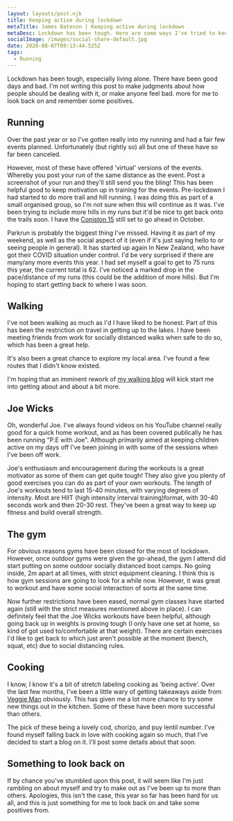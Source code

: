 ```yaml
---
layout: layouts/post.njk
title: Keeping active during lockdown
metaTitle: James Bateson | Keeping active during lockdown
metaDesc: Lockdown has been tough. Here are some ways I've tried to keep active.
socialImage: /images/social-share-default.jpg
date: 2020-08-07T09:13:44.525Z
tags:
  - Running
---
```

Lockdown has been tough, especially living alone. There have been good days and bad. I'm not writing this post to make judgments about how people should be dealing with it, or make anyone feel bad. more for me to look back on and remember some positives.

## Running
Over the past year or so I've gotten really into my running and had a fair few events planned. Unfortunately (but rightly so) all but one of these have so far been canceled.

However, most of these have offered 'virtual' versions of the events. Whereby you post your run of the same distance as the event. Post a screenshot of your run and they'll still send you the bling! This has been helpful good to keep motivation up in training for the events.
Pre-lockdown I had started to do more trail and hill running. I was doing this as part of a small organised group, so I'm not sure when this will continue as it was. I've been trying to include more hills in my runs but it'd be nice to get back onto the trails soon. I have the [Coniston 15](https://www.lakelandtrails.org/coniston) still set to go ahead in October.

Parkrun is probably the biggest thing I've missed. Having it as part of my weekend, as well as the social aspect of it (even if it's just saying hello to or seeing people in general). It has started up again In New Zealand, who have got their COVID situation under control. I'd be very surprised if there are many/any more events this year. I had set myself a goal to get to 75 runs this year, the current total is 62.
I've noticed a marked drop in the pace/distance of my runs (this could be the addition of more hills). But I'm hoping to start getting back to where I was soon.

## Walking
I've not been walking as much as I'd I have liked to be honest. Part of this has been the restriction on travel in getting up to the lakes. I have been meeting friends from work for socially distanced walks when safe to do so, which has been a great help.

It's also been a great chance to explore my local area. I've found a few routes that I didn't know existed.

I'm hoping that an imminent rework of [my walking blog](https://walks.jamesbateson.co.uk/) will kick start me into getting about and about a bit more.

## Joe Wicks
Oh, wonderful Joe. I've always found videos on his YouTube channel really good for a quick home workout, and as has been covered publically he has been running "P.E with Joe". Although primarily aimed at keeping children active on my days off I've been joining in with some of the sessions when I've been off work.

Joe's enthusiasm and encouragement during the workouts is a great motivator as some of them can get quite tough! They also give you plenty of good exercises you can do as part of your own workouts.
The length of Joe's workouts tend to last 15-40 minutes, with varying degrees of intensity. Most are HIIT (high intensity interval training)format, with 30-40 seconds work and then 20-30 rest. They've been a great way to keep up fitness and build overall strength.

## The gym
For obvious reasons gyms have been closed for the most of lockdown. However, once outdoor gyms were given the go-ahead, the gym I attend did start putting on some outdoor socially distanced boot camps. No going inside, 2m apart at all times, with strict equipment cleaning. I think this is how gym sessions are going to look for a while now. However, it was great to workout and have some social interaction of sorts at the same time.

Now further restrictions have been eased, normal gym classes have started again (still with the strict measures mentioned above in place). I can definitely feel that the Joe Wicks workouts have been helpful, although going back up in weights is proving tough (I only have one set at home, so kind of got used to/comfortable at that weight). There are certain exercises I'd like to get back to which just aren't possible at the moment (bench, squat, etc) due to social distancing rules.

## Cooking
I know, I know it's a bit of stretch labeling cooking as 'being active'. Over the last few months, I've been a little wary of getting takeaways aside from [Veggie Man](https://jamesbateson.co.uk/project/isveggiemanhere/) obviously. This has given me a lot more chance to try some new things out in the kitchen. Some of these have been more successful than others.

The pick of these being a lovely cod, chorizo, and puy lentil number. I've found myself falling back in love with cooking again so much, that I've decided to start a blog on it. I'll post some details about that soon.

## Something to look back on
If by chance you've stumbled upon this post, it will seem like I'm just rambling on about myself and try to make out as I've been up to more than others. Apologies, this isn't the case, this year so far has been hard for us all, and this is just something for me to look back on and take some positives from.